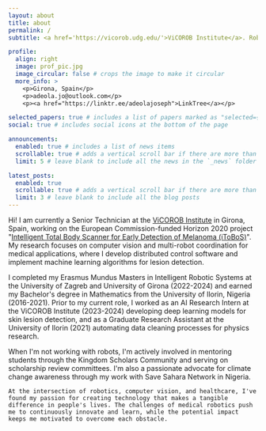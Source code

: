 ```yaml
---
layout: about
title: about
permalink: /
subtitle: <a href='https://vicorob.udg.edu/'>ViCOROB Institute</a>. Robotics and AI Research Engineer.

profile:
  align: right
  image: prof_pic.jpg
  image_circular: false # crops the image to make it circular
  more_info: >
    <p>Girona, Spain</p>
    <p>adeola.jo@outlook.com</p>
    <p><a href="https://linktr.ee/adeolajoseph">LinkTree</a></p>

selected_papers: true # includes a list of papers marked as "selected={true}"
social: true # includes social icons at the bottom of the page

announcements:
  enabled: true # includes a list of news items
  scrollable: true # adds a vertical scroll bar if there are more than 3 news items
  limit: 5 # leave blank to include all the news in the `_news` folder

latest_posts:
  enabled: true
  scrollable: true # adds a vertical scroll bar if there are more than 3 new posts items
  limit: 3 # leave blank to include all the blog posts
---
```


Hi! I am currently a Senior Technician at the [ViCOROB Institute](https://vicorob.udg.edu/) in Girona, Spain, working on the European Commission-funded Horizon 2020 project "[Intelligent Total Body Scanner for Early Detection of Melanoma (iToBoS)](https://itobos.eu/)". My research focuses on computer vision and multi-robot coordination for medical applications, where I develop distributed control software and implement machine learning algorithms for lesion detection.

I completed my Erasmus Mundus Masters in Intelligent Robotic Systems at the University of Zagreb and University of Girona (2022-2024) and earned my Bachelor's degree in Mathematics from the University of Ilorin, Nigeria (2016-2021). Prior to my current role, I worked as an AI Research Intern at the ViCOROB Institute (2023-2024) developing deep learning models for skin lesion detection, and as a Graduate Research Assistant at the University of Ilorin (2021) automating data cleaning processes for physics research.

When I'm not working with robots, I'm actively involved in mentoring students through the Kingdom Scholars Community and serving on scholarship review committees. I'm also a passionate advocate for climate change awareness through my work with Save Sahara Network in Nigeria.

`At the intersection of robotics, computer vision, and healthcare, I've found my passion for creating technology that makes a tangible difference in people's lives. The challenges of medical robotics push me to continuously innovate and learn, while the potential impact keeps me motivated to overcome each obstacle.`


<!-- ---
layout: about
title: about
permalink: /
subtitle: <a href='#'>Affiliations</a>. Address. Contacts. Motto. Etc.

profile:
  align: right
  image: prof_pic.jpg
  image_circular: false # crops the image to make it circular
  more_info: >
    <p>555 your office number</p>
    <p>123 your address street</p>
    <p>Your City, State 12345</p>

selected_papers: true # includes a list of papers marked as "selected={true}"
social: true # includes social icons at the bottom of the page

announcements:
  enabled: true # includes a list of news items
  scrollable: true # adds a vertical scroll bar if there are more than 3 news items
  limit: 5 # leave blank to include all the news in the `_news` folder

latest_posts:
  enabled: true
  scrollable: true # adds a vertical scroll bar if there are more than 3 new posts items
  limit: 3 # leave blank to include all the blog posts
---

Write your biography here. Tell the world about yourself. Link to your favorite [subreddit](http://reddit.com). You can put a picture in, too. The code is already in, just name your picture `prof_pic.jpg` and put it in the `img/` folder.

Put your address / P.O. box / other info right below your picture. You can also disable any of these elements by editing `profile` property of the YAML header of your `_pages/about.md`. Edit `_bibliography/papers.bib` and Jekyll will render your [publications page](/al-folio/publications/) automatically.

Link to your social media connections, too. This theme is set up to use [Font Awesome icons](https://fontawesome.com/) and [Academicons](https://jpswalsh.github.io/academicons/), like the ones below. Add your Facebook, Twitter, LinkedIn, Google Scholar, or just disable all of them. -->
